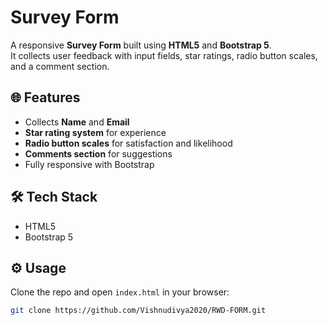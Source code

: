 # Survey Form  

A responsive **Survey Form** built using **HTML5** and **Bootstrap 5**.  
It collects user feedback with input fields, star ratings, radio button scales, and a comment section.  

## 🌐 Features  
- Collects **Name** and **Email**  
- **Star rating system** for experience  
- **Radio button scales** for satisfaction and likelihood  
- **Comments section** for suggestions  
- Fully responsive with Bootstrap  

## 🛠️ Tech Stack  
- HTML5    
- Bootstrap 5  

## ⚙️ Usage  
Clone the repo and open `index.html` in your browser:  
```bash
git clone https://github.com/Vishnudivya2020/RWD-FORM.git

